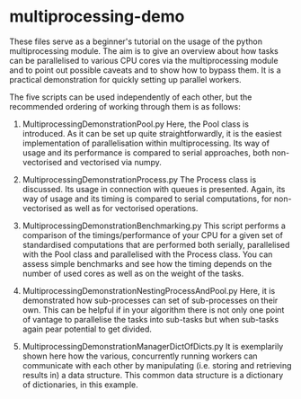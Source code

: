 # multiprocessing-demo
These files serve as a beginner's tutorial on the usage of the python multiprocessing module. The aim is to give an overview about how tasks can be parallelised to various CPU cores via the multiprocessing module and to point out possible caveats and to show how to bypass them. It is a practical demonstration for quickly setting up parallel workers.

The five scripts can be used independently of each other, but the recommended ordering of working through them is as follows:

1. MultiprocessingDemonstrationPool.py
   Here, the Pool class is introduced. As it can be set up quite straightforwardly, it is the easiest implementation of parallelisation within multiprocessing. Its way of usage and its performance is compared to serial approaches, both non-vectorised and vectorised via numpy.

2. MultiprocessingDemonstrationProcess.py
   The Process class is discussed. Its usage in connection with queues is presented. Again, its way of usage and its timing is compared to serial computations, for non-vectorised as well as for vectorised operations.

3. MultiprocessingDemonstrationBenchmarking.py
   This script performs a comparison of the timings/performance of your CPU for a given set of standardised computations that are performed both serially, parallelised with the Pool class and parallelised with the Process class. You can assess simple benchmarks and see how the timing depends on the number of used cores as well as on the weight of the tasks.

4. MultiprocessingDemonstrationNestingProcessAndPool.py
   Here, it is demonstrated how sub-processes can set of sub-processes on their own. This can be helpful if in your algorithm there is not only one point of vantage to parallelise the tasks into sub-tasks but when sub-tasks again pear potential to get divided.

5. MultiprocessingDemonstrationManagerDictOfDicts.py
   It is exemplarily shown here how the various, concurrently running workers can communicate with each other by manipulating (i.e. storing and retrieving results in) a data structure. This common data structure is a dictionary of dictionaries, in this example.

